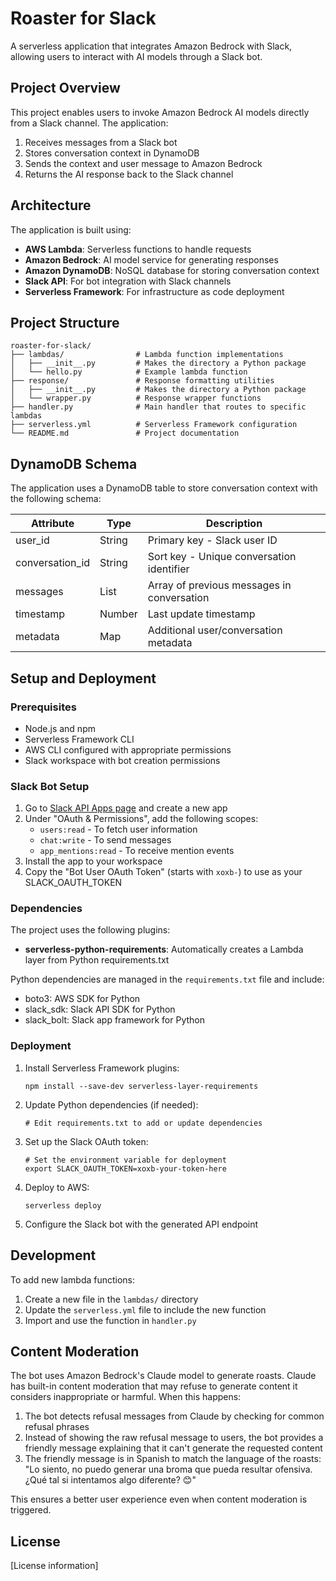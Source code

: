 # Roaster for Slack

A serverless application that integrates Amazon Bedrock with Slack, allowing users to interact with AI models through a Slack bot.

## Project Overview

This project enables users to invoke Amazon Bedrock AI models directly from a Slack channel. The application:

1. Receives messages from a Slack bot
2. Stores conversation context in DynamoDB
3. Sends the context and user message to Amazon Bedrock
4. Returns the AI response back to the Slack channel

## Architecture

The application is built using:

- **AWS Lambda**: Serverless functions to handle requests
- **Amazon Bedrock**: AI model service for generating responses
- **Amazon DynamoDB**: NoSQL database for storing conversation context
- **Slack API**: For bot integration with Slack channels
- **Serverless Framework**: For infrastructure as code deployment

## Project Structure

```
roaster-for-slack/
├── lambdas/                # Lambda function implementations
│   ├── __init__.py         # Makes the directory a Python package
│   └── hello.py            # Example lambda function
├── response/               # Response formatting utilities
│   ├── __init__.py         # Makes the directory a Python package
│   └── wrapper.py          # Response wrapper functions
├── handler.py              # Main handler that routes to specific lambdas
├── serverless.yml          # Serverless Framework configuration
└── README.md               # Project documentation
```

## DynamoDB Schema

The application uses a DynamoDB table to store conversation context with the following schema:

| Attribute      | Type   | Description                                |
|----------------|--------|--------------------------------------------|
| user_id        | String | Primary key - Slack user ID                |
| conversation_id| String | Sort key - Unique conversation identifier  |
| messages       | List   | Array of previous messages in conversation |
| timestamp      | Number | Last update timestamp                      |
| metadata       | Map    | Additional user/conversation metadata      |

## Setup and Deployment

### Prerequisites

- Node.js and npm
- Serverless Framework CLI
- AWS CLI configured with appropriate permissions
- Slack workspace with bot creation permissions

### Slack Bot Setup

1. Go to [Slack API Apps page](https://api.slack.com/apps) and create a new app
2. Under "OAuth & Permissions", add the following scopes:
   - `users:read` - To fetch user information
   - `chat:write` - To send messages
   - `app_mentions:read` - To receive mention events
3. Install the app to your workspace
4. Copy the "Bot User OAuth Token" (starts with `xoxb-`) to use as your SLACK_OAUTH_TOKEN

### Dependencies

The project uses the following plugins:
- **serverless-python-requirements**: Automatically creates a Lambda layer from Python requirements.txt

Python dependencies are managed in the `requirements.txt` file and include:
- boto3: AWS SDK for Python
- slack_sdk: Slack API SDK for Python
- slack_bolt: Slack app framework for Python

### Deployment

1. Install Serverless Framework plugins:
   ```
   npm install --save-dev serverless-layer-requirements
   ```

2. Update Python dependencies (if needed):
   ```
   # Edit requirements.txt to add or update dependencies
   ```

3. Set up the Slack OAuth token:
   ```
   # Set the environment variable for deployment
   export SLACK_OAUTH_TOKEN=xoxb-your-token-here
   ```

4. Deploy to AWS:
   ```
   serverless deploy
   ```

5. Configure the Slack bot with the generated API endpoint

## Development

To add new lambda functions:

1. Create a new file in the `lambdas/` directory
2. Update the `serverless.yml` file to include the new function
3. Import and use the function in `handler.py`

## Content Moderation

The bot uses Amazon Bedrock's Claude model to generate roasts. Claude has built-in content moderation that may refuse to generate content it considers inappropriate or harmful. When this happens:

1. The bot detects refusal messages from Claude by checking for common refusal phrases
2. Instead of showing the raw refusal message to users, the bot provides a friendly message explaining that it can't generate the requested content
3. The friendly message is in Spanish to match the language of the roasts: "Lo siento, no puedo generar una broma que pueda resultar ofensiva. ¿Qué tal si intentamos algo diferente? 😊"

This ensures a better user experience even when content moderation is triggered.

## License

[License information]
